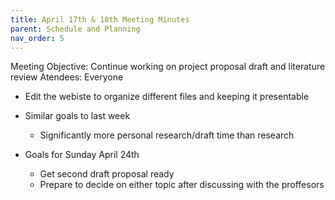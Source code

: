 ```yaml
---
title: April 17th & 18th Meeting Minutes
parent: Schedule and Planning
nav_order: 5
---
```


Meeting Objective: Continue working on project proposal draft and literature review
Atendees: Everyone

- Edit the webiste to organize different files and keeping it presentable

- Similar goals to last week
  - Significantly more personal research/draft time than research
 
- Goals for Sunday April 24th
  - Get second draft proposal ready
  - Prepare to decide on either topic after discussing with the proffesors 
